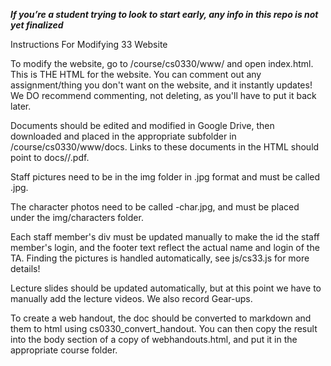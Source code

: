 ***If you’re a student trying to look to start early, any info in this repo is not yet finalized***

Instructions For Modifying 33 Website

To modify the website, go to /course/cs0330/www/ and
open index.html. This is THE HTML for the website. You can comment
out any assignment/thing you don't want on the website, and it
instantly updates! We DO recommend commenting, not deleting, as
you'll have to put it back later.

Documents should be edited and modified in Google Drive, then
downloaded and placed in the appropriate subfolder in
/course/cs0330/www/docs. Links to these documents in the
HTML should point to docs/<folder>/<assignment>.pdf.

Staff pictures need to be in the img folder in .jpg format and must
be called <ta-login>.jpg.

The character photos need to be called <ta-login>-char.jpg, and must
be placed under the img/characters folder.

Each staff member's div must be updated manually to make the id
the staff member's login, and the footer text reflect the actual
name and login of the TA. Finding the pictures is handled automatically,
see js/cs33.js for more details!

Lecture slides should be updated automatically, but at this point
we have to manually add the lecture videos. We also record Gear-ups.

To create a web handout, the doc should be converted to markdown and
them to html using cs0330_convert_handout. You can then copy the result into  the
body section of a copy of webhandouts.html, and put it in the appropriate course folder. 
